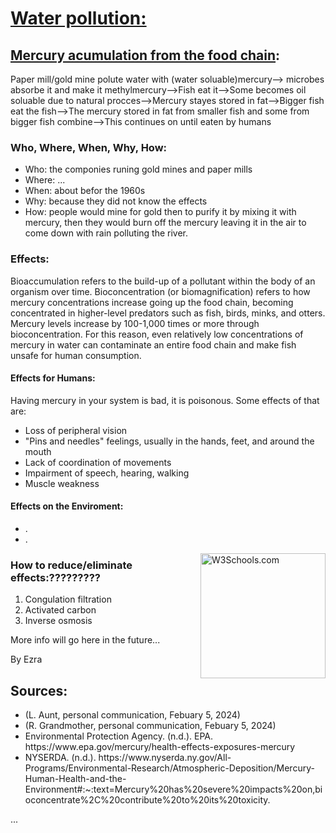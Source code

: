 
<html lang="en">
<head>
    <meta charset="UTF-8">
    <meta name="viewport" content="width=device-width, initial-scale=1.0">
    <link rel="stylesheet" href="edit.css">
</head>
<body>
    <h1><u>Water pollution:</u></h1>
    <h2><u>Mercury acumulation from the food chain</u>:</h2>
    <p>Paper mill/gold mine polute water with (water soluable)mercury--> microbes absorbe it and make it methylmercury-->Fish eat it-->Some becomes oil soluable due to natural procces-->Mercury stayes stored in fat-->Bigger fish eat the fish-->The mercury stored in fat from smaller fish and some from bigger fish combine-->This continues on until eaten by humans</p>
    <h3>Who, Where, When, Why, How:</h3>
    <ul>
        <li>Who: the componies runing gold mines and paper mills</li>
        <li>Where: ...</li>
        <li>When: about befor the 1960s</li>
        <li>Why: because they did not know the effects</li>
        <li>How: people would mine for gold then to purify it by mixing it with mercury, then they would burn off the mercury leaving it in the air to come down with rain polluting the river.</li>
    </ul>
    <h3>Effects:</h3>
    <p>Bioaccumulation refers to the build-up of a pollutant within the body of an organism over time. Bioconcentration (or biomagnification) refers to how mercury concentrations increase going up the food chain, becoming concentrated in higher-level predators such as fish, birds, minks, and otters. Mercury levels increase by 100-1,000 times or more through bioconcentration. For this reason, even relatively low concentrations of mercury in water can contaminate an entire food chain and make fish unsafe for human consumption.</p>
    <h4>Effects for Humans:</h4>
    <p>Having mercury in your system is bad, it is poisonous. Some effects of that are:</p>
    <ul>
        <li>Loss of peripheral vision</li>
        <li>"Pins and needles" feelings, usually in the hands, feet, and around the mouth</li>
        <li>Lack of coordination of movements</li>
        <li>Impairment of speech, hearing, walking</li>
        <li>Muscle weakness</li>
    </ul>
    <h4>Effects on the Enviroment:</h4>
    <ul>
        <li>.</li>
        <li>.</li>
    </ul>
    <img align="right" src="https://voiceoftheocean.org/wp-content/uploads/2023/04/01-Bioacumulation.jpg" alt="W3Schools.com"style=" width:200px;height:200px;">
    <h3>How to reduce/eliminate effects:?????????</h3>
    <ol>
        <li>Congulation filtration</li>
        <li>Activated carbon</li>
        <li>Inverse osmosis</li>
    </ol>
    <p>More info will go here in the future...</p>
    <p>By Ezra</p>
    <h2>Sources:</h2>
    <ul>
        <li id='text'>(L. Aunt, personal communication, Febuary 5, 2024)</li>
        <li id='text'>(R. Grandmother, personal communication, Febuary 5, 2024)</li>
        <li id='text'>Environmental Protection Agency. (n.d.). EPA. https://www.epa.gov/mercury/health-effects-exposures-mercury</li>
        <li id='text'>NYSERDA. (n.d.). https://www.nyserda.ny.gov/All-Programs/Environmental-Research/Atmospheric-Deposition/Mercury-Human-Health-and-the-Environment#:~:text=Mercury%20has%20severe%20impacts%20on,bioconcentrate%2C%20contribute%20to%20its%20toxicity. </li>
    </ul>
    <p>...</p>
</body>
</html>

